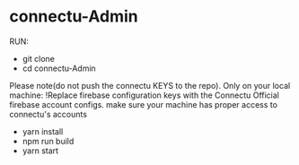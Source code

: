 # connectu-Admin
RUN: 
 - git clone <gitRepoURL>
 - cd connectu-Admin
  
  Please note(do not push the connectu KEYS to the repo).
  Only on your local machine:
  !Replace firebase configuration keys with 
  the Connectu Official firebase account configs.
  make sure your machine has proper access to connectu's accounts
  
 - yarn install
 - npm run build
 - yarn start
  
